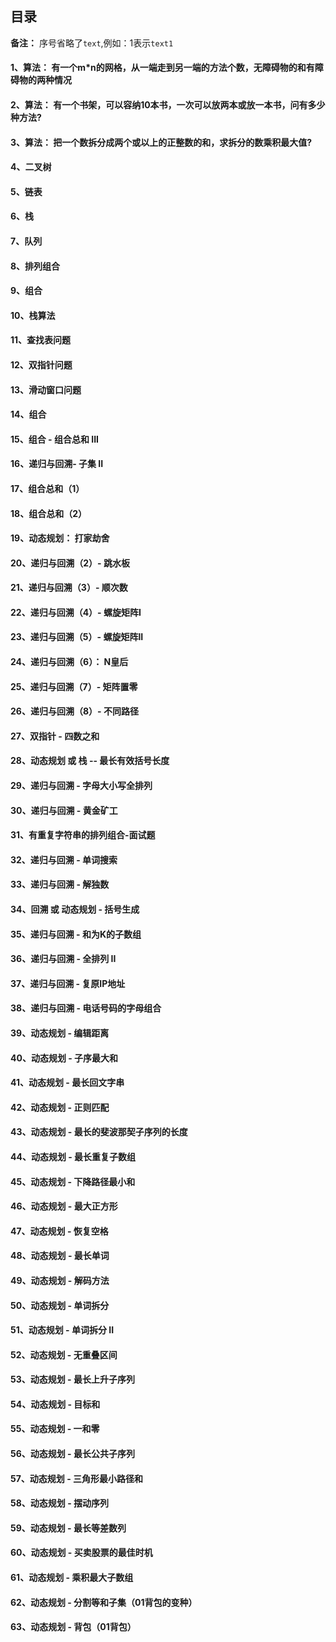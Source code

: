 ## 目录

**备注：**
序号省略了`text`,例如：1表示`text1`

#### 1、算法： 有一个m*n的网格，从一端走到另一端的方法个数，无障碍物的和有障碍物的两种情况

#### 2、算法： 有一个书架，可以容纳10本书，一次可以放两本或放一本书，问有多少种方法?

#### 3、算法： 把一个数拆分成两个或以上的正整数的和，求拆分的数乘积最大值?

#### 4、二叉树

#### 5、链表

#### 6、栈

#### 7、队列

#### 8、排列组合

#### 9、组合

#### 10、栈算法

#### 11、查找表问题

#### 12、双指针问题

#### 13、滑动窗口问题

#### 14、组合

#### 15、组合 - 组合总和 III

#### 16、递归与回溯- 子集 II

#### 17、组合总和（1）

#### 18、组合总和（2）

#### 19、动态规划： 打家劫舍

#### 20、递归与回溯（2）- 跳水板

#### 21、递归与回溯（3）- 顺次数

#### 22、递归与回溯（4）- 螺旋矩阵I

#### 23、递归与回溯（5）- 螺旋矩阵II

#### 24、递归与回溯（6）： N皇后

#### 25、递归与回溯（7）- 矩阵置零

#### 26、递归与回溯（8）- 不同路径

#### 27、双指针 - 四数之和

#### 28、动态规划 或 栈 -- 最长有效括号长度

#### 29、递归与回溯 - 字母大小写全排列

#### 30、递归与回溯 - 黄金矿工

#### 31、有重复字符串的排列组合-面试题

#### 32、递归与回溯 - 单词搜索

#### 33、递归与回溯 - 解独数

#### 34、回溯 或 动态规划 - 括号生成

#### 35、递归与回溯 - 和为K的子数组

#### 36、递归与回溯 - 全排列 II

#### 37、递归与回溯 - 复原IP地址

#### 38、递归与回溯 - 电话号码的字母组合

#### 39、动态规划 - 编辑距离

#### 40、动态规划 - 子序最大和

#### 41、动态规划 - 最长回文字串

#### 42、动态规划 - 正则匹配

#### 43、动态规划 - 最长的斐波那契子序列的长度

#### 44、动态规划 - 最长重复子数组

#### 45、动态规划 - 下降路径最小和

#### 46、动态规划 - 最大正方形

#### 47、动态规划 - 恢复空格

#### 48、动态规划 - 最长单词

#### 49、动态规划 - 解码方法

#### 50、动态规划 - 单词拆分

#### 51、动态规划 - 单词拆分 II

#### 52、动态规划 - 无重叠区间

#### 53、动态规划 - 最长上升子序列

#### 54、动态规划 - 目标和

#### 55、动态规划 - 一和零

#### 56、动态规划 - 最长公共子序列

#### 57、动态规划 - 三角形最小路径和

#### 58、动态规划 - 摆动序列

#### 59、动态规划 - 最长等差数列

#### 60、动态规划 - 买卖股票的最佳时机

#### 61、动态规划 - 乘积最大子数组

#### 62、动态规划 - 分割等和子集（01背包的变种）

#### 63、动态规划 - 背包（01背包）